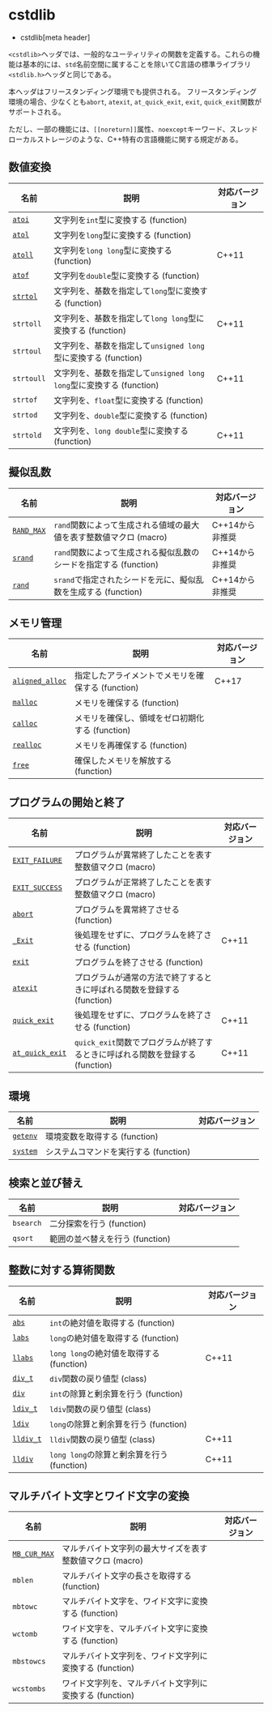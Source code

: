 # cstdlib
* cstdlib[meta header]

`<cstdlib>`ヘッダでは、一般的なユーティリティの関数を定義する。これらの機能は基本的には、`std`名前空間に属することを除いてC言語の標準ライブラリ`<stdlib.h>`ヘッダと同じである。

本ヘッダはフリースタンディング環境でも提供される。
フリースタンディング環境の場合、少なくとも`abort`, `atexit`, `at_quick_exit`, `exit`, `quick_exit`関数がサポートされる。

ただし、一部の機能には、`[[noreturn]]`属性、`noexcept`キーワード、スレッドローカルストレージのような、C++特有の言語機能に関する規定がある。


## 数値変換

| 名前 | 説明 | 対応バージョン |
|--------|------|----------------|
| [`atoi`](cstdlib/atoi_atol_atoll.md) | 文字列を`int`型に変換する (function) | |
| [`atol`](cstdlib/atoi_atol_atoll.md) | 文字列を`long`型に変換する (function) | |
| [`atoll`](cstdlib/atoi_atol_atoll.md) | 文字列を`long long`型に変換する (function) | C++11 |
| [`atof`](cstdlib/atof.md) | 文字列を`double`型に変換する (function) | |
| [`strtol`](cstdlib/strtol.md)   | 文字列を、基数を指定して`long`型に変換する (function) | |
| `strtoll`  | 文字列を、基数を指定して`long long`型に変換する (function) | C++11 |
| `strtoul`  | 文字列を、基数を指定して`unsigned long`型に変換する (function) | |
| `strtoull` | 文字列を、基数を指定して`unsigned long long`型に変換する (function) | C++11 |
| `strtof`   | 文字列を、`float`型に変換する (function) | |
| `strtod`   | 文字列を、`double`型に変換する (function) | |
| `strtold`  | 文字列を、`long double`型に変換する (function) | C++11 |


## 擬似乱数

| 名前 | 説明 | 対応バージョン |
|------------|------------------------------------------|-----------------|
| [`RAND_MAX`](cstdlib/rand_max.md) | `rand`関数によって生成される値域の最大値を表す整数値マクロ (macro) | C++14から非推奨 |
| [`srand`](cstdlib/srand.md)    | `rand`関数によって生成される擬似乱数のシードを指定する (function) | C++14から非推奨 |
| [`rand`](cstdlib/rand.md)     | `srand`で指定されたシードを元に、擬似乱数を生成する (function) | C++14から非推奨 |


## メモリ管理

| 名前 | 説明 | 対応バージョン |
|------|------|----------------|
| [`aligned_alloc`](cstdlib/aligned_alloc.md) | 指定したアライメントでメモリを確保する (function) | C++17 |
| [`malloc`](cstdlib/malloc.md)  | メモリを確保する (function) | |
| [`calloc`](cstdlib/calloc.md) | メモリを確保し、領域をゼロ初期化する (function) | |
| [`realloc`](cstdlib/realloc.md) | メモリを再確保する (function) | |
| [`free`](cstdlib/free.md)    | 確保したメモリを解放する (function) | |


## プログラムの開始と終了

| 名前 | 説明 | 対応バージョン |
|-----------------|--------------------------------------------------------|-------|
| [`EXIT_FAILURE`](cstdlib/exit_failure.md)  | プログラムが異常終了したことを表す整数値マクロ (macro) | |
| [`EXIT_SUCCESS`](cstdlib/exit_success.md)  | プログラムが正常終了したことを表す整数値マクロ (macro) | |
| [`abort`](cstdlib/abort.md) | プログラムを異常終了させる (function) | |
| [`_Exit`](cstdlib/exit_.md) | 後処理をせずに、プログラムを終了させる (function) | C++11 |
| [`exit`](cstdlib/exit.md) | プログラムを終了させる (function) | |
| [`atexit`](cstdlib/atexit.md) | プログラムが通常の方法で終了するときに呼ばれる関数を登録する (function) | |
| [`quick_exit`](cstdlib/quick_exit.md) | 後処理をせずに、プログラムを終了させる (function) | C++11 |
| [`at_quick_exit`](cstdlib/at_quick_exit.md) | `quick_exit`関数でプログラムが終了するときに呼ばれる関数を登録する (function) | C++11 |


## 環境

| 名前 | 説明 | 対応バージョン |
|----------|------|----------------|
| [`getenv`](cstdlib/getenv.md) | 環境変数を取得する (function) | |
| [`system`](cstdlib/system.md) | システムコマンドを実行する (function) | |


## 検索と並び替え

| 名前 | 説明 | 対応バージョン |
|------|------|----------------|
| `bsearch` | 二分探索を行う (function) | |
| `qsort`   | 範囲の並べ替えを行う (function) | |


## 整数に対する算術関数

| 名前 | 説明 | 対応バージョン |
|------|------|----------------|
| [`abs`](cstdlib/abs.md)         | `int`の絶対値を取得する (function) | |
| [`labs`](cstdlib/abs.md)        | `long`の絶対値を取得する (function) | |
| [`llabs`](cstdlib/abs.md)       | `long long`の絶対値を取得する (function) | C++11 |
| [`div_t`](cstdlib/div_t.md)     | `div`関数の戻り値型 (class) | |
| [`div`](cstdlib/div.md)         | `int`の除算と剰余算を行う (function) | |
| [`ldiv_t`](cstdlib/ldiv_t.md)   | `ldiv`関数の戻り値型 (class) | |
| [`ldiv`](cstdlib/div.md)        | `long`の除算と剰余算を行う (function) | |
| [`lldiv_t`](cstdlib/lldiv_t.md) | `lldiv`関数の戻り値型 (class) | C++11 |
| [`lldiv`](cstdlib/div.md)       | `long long`の除算と剰余算を行う (function) | C++11 |


## マルチバイト文字とワイド文字の変換

| 名前 | 説明 | 対応バージョン |
|------|------|----------------|
| [`MB_CUR_MAX`](cstdlib/mb_cur_max.md) | マルチバイト文字列の最大サイズを表す整数値マクロ (macro)|
| `mblen` | マルチバイト文字の長さを取得する (function) | |
| `mbtowc` | マルチバイト文字を、ワイド文字に変換する (function) | |
| `wctomb` | ワイド文字を、マルチバイト文字に変換する (function) | |
| `mbstowcs` | マルチバイト文字列を、ワイド文字列に変換する (function) | |
| `wcstombs` | ワイド文字列を、マルチバイト文字列に変換する (function) | |
